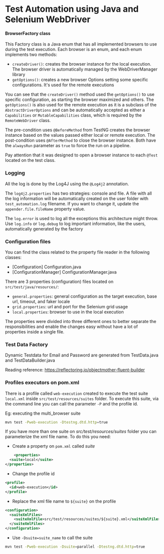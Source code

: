 # Test Automation using Java and Selenium WebDriver

#### BrowserFactory class
This Factory class is a Java enum that has all implemented browsers to use during the test execution.
Each browser is an enum, and each enum implements two methods:
* `createDriver()`: creates the browser instance for the local execution. The browser driver is automatically managed by the WebDriverManager library
* `getOptions()`: creates a new browser Options setting some specific configurations. It's used for the remote executions

You can see that the `createDriver()` method used the `getOptions()` to use specific configuration, as starting the browser maximized and others.
The `getOptions()` is also used for the remote execution as it is a subclass of the `AbstractDriverOptions` and can be
automatically accepted as either a `Capabilities` or `MutableCapabilities` class, which is required by the `RemoteWebDriver` class.

The pre-condition uses `@BeforeMethod` from TestNG creates the browser instance based on the values passed either local or remote execution.
The post-condition uses `@AfterMethod` to close the browser instance.
Both have the `alwaysRun` parameter as `true` to force the run on a pipeline.

Pay attention that it was designed to open a browser instance to each `@Test` located on the test class.


### Logging
All the log is done by the Log4J using the `@Log4j2` annotation.

The `log4j2.properties` has two strategies: console and file.
A file with all the log information will be automatically created on the user folder with `test_automation.log` filename.
If you want to change it, update the `appender.file.fileName` property value.

The `log.error` is used to log all the exceptions this architecture might throw. Use `log.info` or `log.debug` to log
important information, like the users, automatically generated by the factory


### Configuration files
You can find the class related to the property
file reader in the following classes:
* [Configuration] Configuration.java
* [ConfigurationManager] ConfigurationManager.java

There are 3 properties (configuration) files located on `src/test/java/resources/`:
* `general.properties`: general configuration as the target execution, base url, timeout, and faker locale
* `grid.properties`: url and port for the Selenium grid usage
* `local.properties`:  browser to use in the local execution

The properties were divided into three different ones to better separate the responsibilities and enable the changes easy
without have a lot of properties inside a single file.

### Test Data Factory
Dynamic Testdata for Email and Password are generated from TestData.java and TestDataBuilder.java

Reading reference: https://reflectoring.io/objectmother-fluent-builder

### Profiles executors on pom.xml

There is a profile called `web-execution` created to execute the test suite `local.xml` inside `src/test/resources/suites` folder.
To execute this suite, via the command line you can call the parameter `-P` and the profile id.

Eg: executing the multi_browser suite
``` bash
mvn test -Pweb-execution -Dtestng.dtd.http=true 
```

If you have more than one suite on _src/test/resources/suites_ folder you can parameterize the xml file name.
To do this you need:

* Create a property on `pom.xml` called _suite_

```xml
    <properties>
  <suite>local</suite>
</properties>
```

* Change the profile id

```xml
<profile>
  <id>web-execution</id>
</profile>   
```

* Replace the xml file name to `${suite}` on the profile

```xml
<configuration>
  <suiteXmlFiles>
    <suiteXmlFile>src/test/resources/suites/${suite}.xml</suiteXmlFile>
  </suiteXmlFiles>
</configuration>
```

* Use `-Dsuite=suite_name` to call the suite

````bash
mvn test -Pweb-execution -Dsuite=parallel -Dtestng.dtd.http=true 
````
